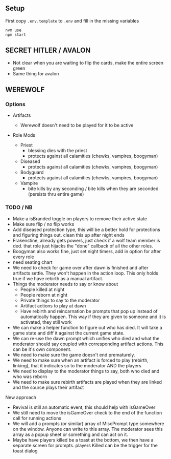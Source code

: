 ## Setup

First copy `.env.template` to `.env` and fill in the missing variables

```
nvm use
npm start
```

## SECRET HITLER / AVALON

- Not clear when you are waiting to flip the cards, make the entire screen green
- Same thing for avalon

## WEREWOLF

### Options

- Artifacts

  - Werewolf doesn't need to be played for it to be active

- Role Mods
  - Priest
    - blessing dies with the priest
    - protects against all calamities (chewks, vampires, boogyman)
  - Diseased
    - protects against all calamities (chewks, vampires, boogyman)
  - Bodyguard
    - protects against all calamities (chewks, vampires, boogyman)
  - Vampire
    - bite kills by any seconding / bite kills when they are seconded (persists thru entire game)

### TODO / NB

- Make a isBranded toggle on players to remove their active state
- Make sure flip / no flip works
- Add diseased protection type, this will be a better hold for protections and figuring things out. clean this up after night ends
- Frakenstine, already gets powers, just check if a wolf team member is ded. that role just hijacks the "done" callback of all the other roles.
- Boogyman also works fine, just set night timers, add in option for after every role
- need seating chart
- We need to check for game over after dawn is finished and after artifacts settle. They won't happen in the action loop. This only holds true if we have rebirth as a manual artifact.
- Things the moderator needs to say or know about
  - People killed at night
  - People reborn at night
  - Private things to say to the moderator
  - Artifact actions to play at dawn
  - Have rebirth and reincarnation be prompts that pop up instead of automatically happen. This way if they are given to someone and it is activated, they still work
- We can make a helper function to figure out who has died. It will take a game state and diff it against the current game state.
- We can re-use the dawn prompt which unifies who died and what the moderator should say coupled with corresponding artifact actions. This can be it's own component.
- We need to make sure the game doesn't end prematurely.
- We need to make sure when an artifact is forced to play (rebirth, linking), that it indicates so to the moderator AND the players
- We need to display to the moderator things to say, both who died and who was reborn
- We need to make sure rebirth artifacts are played when they are linked and the source plays their artifact

New approach

- Revival is still an automatic event, this should help with isGameOver
- We still need to move the isGameOver check to the end of the function call for running actions
- We will add a prompts (or similar) array of MiscPrompt type somewhere on the window. Anyone can write to this array. The moderator sees this array as a popup sheet or something and can act on it.
- Maybe have players killed be a toast at the bottom, we then have a separate screen for prompts. players Killed can be the trigger for the toast dialog
